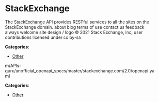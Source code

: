 # StackExchange


The StackExchange API provides RESTful services to all the sites on the StackExchange domain.  about blog terms of use contact us feedback always welcome site design / logo © 2021 Stack Exchange, Inc; user contributions licensed under cc by-sa



**Categories**:
- [Other](https://github.com/apis-list/apis-list#other)



m/APIs-guru/unofficial_openapi_specs/master/stackexchange.com/2.0/openapi.yaml


**Categories**:
- [Other](https://github.com/apis-list/apis-list#other)



